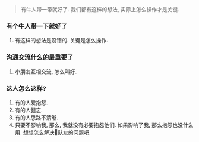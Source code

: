 > 有牛人带一带就好了. 我们都有这样的想法, 实际上怎么操作才是关键.

### 有个牛人带一下就好了

1. 有这样的想法是没错的. 关键是怎么操作.

### 沟通交流什么的最重要了

1. 小朋友互相交流, 怎么叫好.

### 这人怎么这样?

1. 有的人爱抱怨. 
2. 有的人健忘.
3. 有的人思路不清晰.
4. 只要不影响我, 那么, 我就没有必要抱怨他们. 如果影响了我, 那么抱怨也没什么用.  想想怎么解决🐷队友的问题吧.